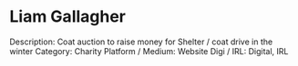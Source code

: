 # Liam Gallagher

Description: Coat auction to raise money for Shelter / coat drive in the winter
Category: Charity
Platform / Medium: Website
Digi / IRL: Digital, IRL